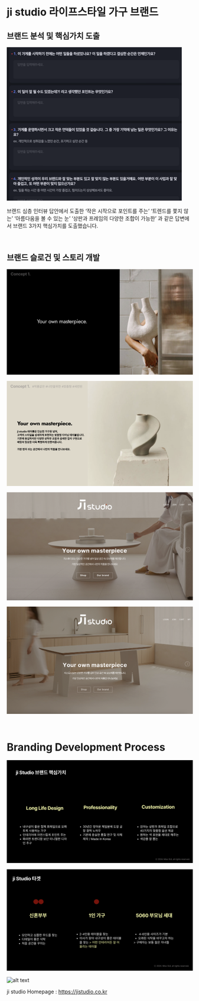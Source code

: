 # ji studio 라이프스타일 가구 브랜드


## 브랜드 분석 및 핵심가치 도출

![](img/image10.png)

브랜드 심층 인터뷰 답안에서 도출한 ‘작은 시작으로 포인트를 주는’ ‘트렌드를 쫓지 않는’ ‘아름다움을 볼 수 있는 눈’ ‘상판과 프레임의 다양한 조합이 가능한’ 과 같은 답변에서 브랜드 3가지 핵심가치를 도출했습니다.


<br/>

## 브랜드 슬로건 및 스토리 개발

<div class="slider h-[600px]">

![alt text](img/jislogan1.png)

![alt text](img/jislogan.png)

</div>

<div class="slider h-[600px]">

![alt text](img/jihp1.png)

![alt text](img/jihp2.png)

</div>


<br/>



# Branding Development Process

<div class="slider h-[600px]">

![alt text](img/jidevelop2.png)

![alt text](img/jidevelop1.png)

![alt text](img/jidevelop.png)

</div>


ji studio Homepage : https://jistudio.co.kr